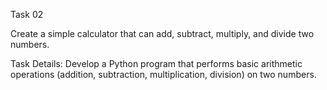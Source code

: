 Task 02

Create a simple calculator that can add, subtract, multiply, and divide two numbers.

Task Details: Develop a Python program that performs basic arithmetic operations (addition, subtraction, multiplication, division) on two numbers.

